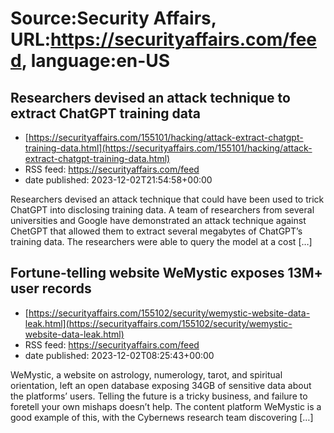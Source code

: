 # Source:Security Affairs, URL:https://securityaffairs.com/feed, language:en-US

## Researchers devised an attack technique to extract ChatGPT training data
 - [https://securityaffairs.com/155101/hacking/attack-extract-chatgpt-training-data.html](https://securityaffairs.com/155101/hacking/attack-extract-chatgpt-training-data.html)
 - RSS feed: https://securityaffairs.com/feed
 - date published: 2023-12-02T21:54:58+00:00

Researchers devised an attack technique that could have been used to trick ChatGPT into disclosing training data. A team of researchers from several universities and Google have demonstrated an attack technique against ChetGPT that allowed them to extract several megabytes of ChatGPT’s training data. The researchers were able to query the model at a cost [&#8230;]

## Fortune-telling website WeMystic exposes 13M+ user records
 - [https://securityaffairs.com/155102/security/wemystic-website-data-leak.html](https://securityaffairs.com/155102/security/wemystic-website-data-leak.html)
 - RSS feed: https://securityaffairs.com/feed
 - date published: 2023-12-02T08:25:43+00:00

WeMystic, a website on astrology, numerology, tarot, and spiritual orientation, left an open database exposing 34GB of sensitive data about the platforms&#8217; users. Telling the future is a tricky business, and failure to foretell your own mishaps doesn&#8217;t help. The content platform WeMystic is a good example of this, with the Cybernews research team discovering [&#8230;]

